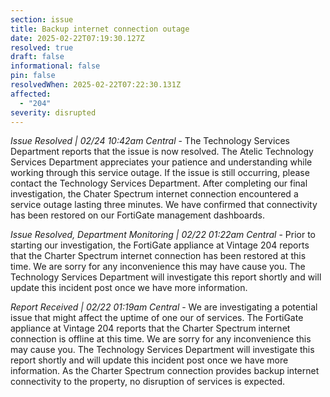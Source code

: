 ```yaml
---
section: issue
title: Backup internet connection outage
date: 2025-02-22T07:19:30.127Z
resolved: true
draft: false
informational: false
pin: false
resolvedWhen: 2025-02-22T07:22:30.131Z
affected:
  - "204"
severity: disrupted
---
```

*Issue Resolved | 02/24 10:42am Central* - The Technology Services Department reports that the issue is now resolved. The Atelic Technology Services Department appreciates your patience and understanding while working through this service outage. If the issue is still occurring, please contact the Technology Services Department. After completing our final investigation, the Chater Spectrum internet connection encountered a service outage lasting three minutes. We have confirmed that connectivity has been restored on our FortiGate management dashboards.

*Issue Resolved, Department Monitoring | 02/22 01:22am Central* - Prior to starting our investigation, the FortiGate appliance at Vintage 204 reports that the Charter Spectrum internet connection has been restored at this time. We are sorry for any inconvenience this may have cause you. The Technology Services Department will investigate this report shortly and will update this incident post once we have more information.

*Report Received | 02/22 01:19am Central* - We are investigating a potential issue that might affect the uptime of one our of services. The FortiGate appliance at Vintage 204 reports that the Charter Spectrum internet connection is offline at this time. We are sorry for any inconvenience this may cause you. The Technology Services Department will investigate this report shortly and will update this incident post once we have more information. As the Charter Spectrum connection provides backup internet connectivity to the property, no disruption of services is expected.